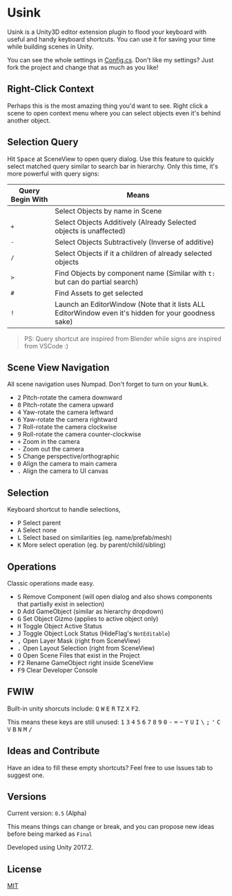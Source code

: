 # Usink

Usink is a Unity3D editor extension plugin to flood your keyboard with useful and handy keyboard shortcuts. You can use it for saving your time while building scenes in Unity.

You can see the whole settings in [Config.cs](Assets/Editor/Plugins/Usink/Config.cs). Don't like my settings? Just fork the project and change that as much as you like!

## Right-Click Context

Perhaps this is the most amazing thing you'd want to see. Right click a scene to open context menu where you can select objects even it's behind another object.

## Selection Query

Hit <kbd>Space</kbd> at SceneView to open query dialog. Use this feature to quickly select matched query similar to search bar in hierarchy. Only this time, it's more powerful with query signs:

| Query Begin With | Means |
|------------------|-------|
| ` ` | Select Objects by name in Scene |
| `+` | Select Objects Additively (Already Selected objects is unaffected) |
| `-` | Select Objects Subtractively (Inverse of additive) |
| `/` | Select Objects if it a children of already selected objects |
| `>` | Find Objects by component name (Similar with `t:` but can do partial search) |
| `#` | Find Assets to get selected |
| `!` | Launch an EditorWindow (Note that it lists ALL EditorWindow even it's hidden for your goodness sake) |

> PS: Query shortcut are inspired from Blender while signs are inspired from VSCode :)

## Scene View Navigation

All scene navigation uses Numpad. Don't forget to turn on your <kbd>NumLk</kbd>.

+ <kbd>2</kbd> Pitch-rotate the camera downward
+ <kbd>8</kbd> Pitch-rotate the camera upward
+ <kbd>4</kbd> Yaw-rotate the camera leftward
+ <kbd>6</kbd> Yaw-rotate the camera rightward
+ <kbd>7</kbd> Roll-rotate the camera clockwise
+ <kbd>9</kbd> Roll-rotate the camera counter-clockwise
+ <kbd>+</kbd> Zoom in the camera
+ <kbd>-</kbd> Zoom out the camera
+ <kbd>5</kbd> Change perspective/orthographic
+ <kbd>0</kbd> Align the camera to main camera
+ <kbd>.</kbd> Align the camera to UI canvas

## Selection

Keyboard shortcut to handle selections,

+ <kbd>P</kbd> Select parent
+ <kbd>A</kbd> Select none
+ <kbd>L</kbd> Select based on similarities (eg. name/prefab/mesh)
+ <kbd>K</kbd> More select operation (eg. by parent/child/sibling)

## Operations

Classic operations made easy.

+ <kbd>S</kbd> Remove Component (will open dialog and also shows components that partially exist in selection)
+ <kbd>D</kbd> Add GameObject (similar as hierarchy dropdown)
+ <kbd>G</kbd> Set Object Gizmo (applies to active object only)
+ <kbd>H</kbd> Toggle Object Active Status
+ <kbd>J</kbd> Toggle Object Lock Status (HideFlag's `NotEditable`)
+ <kbd>,</kbd> Open Layer Mask (right from SceneView)
+ <kbd>.</kbd> Open Layout Selection (right from SceneView)
+ <kbd>O</kbd> Open Scene Files that exist in the Project
+ <kbd>F2</kbd> Rename GameObject right inside SceneView
+ <kbd>F9</kbd> Clear Developer Console

## FWIW

Built-in unity shorcuts include: <kbd>Q</kbd> <kbd>W</kbd> <kbd>E</kbd> <kbd>R</kbd> <kbd>T</kbd><kbd>Z</kbd> <kbd>X</kbd>  <kbd>F</kbd><kbd>2</kbd>.

This means these keys are still unused: <kbd>1</kbd> <kbd>3</kbd> <kbd>4</kbd> <kbd>5</kbd> <kbd>6</kbd> <kbd>7</kbd> <kbd>8</kbd> <kbd>9</kbd> <kbd>0</kbd> <kbd>-</kbd> <kbd>=</kbd> <kbd>~</kbd> <kbd>Y</kbd> <kbd>U</kbd> <kbd>I</kbd> <kbd>&#92;</kbd> <kbd>;</kbd> <kbd>'</kbd> <kbd>C</kbd> <kbd>V</kbd> <kbd>B</kbd> <kbd>N</kbd> <kbd>M</kbd> <kbd>/</kbd>

## Ideas and Contribute

Have an idea to fill these empty shortcuts? Feel free to use Issues tab to suggest one.

## Versions

Current version: `0.5` (Alpha)

This means things can change or break, and you can propose new ideas before being marked as `Final`

Developed using Unity 2017.2.

## License

[MIT](LICENSE)

